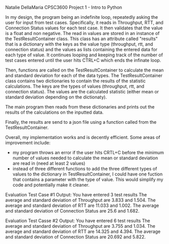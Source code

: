 Natalie DellaMaria
CPSC3600 Project 1 - Intro to Python

In my design, the program being an indefinite loop, repeatedly asking the user for input from test cases. Specifically, it reads in Throughput, RTT, and Connection Status values for each test case. It then validates that the value is a float and non negative. The read in values are stored in an instance of the TestResultContainer class. This class has an attribute called "results" that is a dictionary with the keys as the value type (throughput, rtt, and connection status) and the values as lists containing the entered data for each type of value. It continues looping and keeping track of the number of test cases entered until the user hits CTRL+C which ends the infinate loop. 

Then, functions are called on the TestResultContainer to calculate the mean and standard deviation for each of the data types. The TestResultContainer class contains two dictionaries to contain the results of the statistic calculations. The keys are the types of values (throughput, rtt, and connection status). The values are the calculated statistic (either mean or standard deviation depending on the dictionaty). 

The main program then reads from these dictionaries and prints out the results of the calculations on the inputted data. 

Finally, the results are send to a json file using a function called from the TestResultContainer. 

Overall, my implementation works and is decently efficient. Some areas of improvement include:
- my program throws an error if the user hits CRTL+C before the minimum number of values needed to calculate the mean or standard deviation are read in (need at least 2 values)
- instead of three different functions to add the three different types of values to the dictionary in TestResultContainer, I could have one fuction that contains a parameter with the type of value. This would simplify my code and potentially make it cleaner. 

Evaluation Test Case #1 Output:
You have entered 3 test results
The average and standard deviation of Throughput are 3.833 and 1.504.
The average and standard deviation of RTT are 11.033 and 1.002.
The average and standard deviation of Connection Status are 25.6 and 1.682.

Evaluation Test Casse #2 Output:
You have entered 6 test results
The average and standard deviation of Throughput are 3.755 and 1.034.
The average and standard deviation of RTT are 14.325 and 4.394.
The average and standard deviation of Connection Status are 20.692 and 5.822.